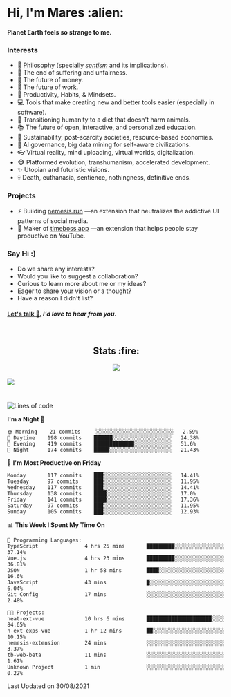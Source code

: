 <h1>Hi, I'm Mares :alien:</h1>

#### Planet Earth feels so strange to me.

### **Interests**

- 🌊 Philosophy (specially [_sentism_][sentismmedium] and its implications).
- 🎯 The end of suffering and unfairness.
- 💸 The future of money.
- 💼 The future of work.
- 🧠 Productivity, Habits, & Mindsets.
- 💻 Tools that make creating new and better tools easier (especially in software).
- 🥗 Transitioning humanity to a diet that doesn't harm animals.
- 📚 The future of open, interactive, and personalized education.
- 🌱 Sustainability, post-scarcity societies, resource-based economies.
- 🤖 AI governance, big data mining for self-aware civilizations.
- 👓 Virtual reality, mind uploading, virtual worlds, digitalization.
- 🐵 Platformed evolution, transhumanism, accelerated development.
- ✨ Utopian and futuristic visions.
- 💀 Death, euthanasia, sentience, nothingness, definitive ends.


### **Projects**

- ⚡ Building [nemesis.run](https://nemesis.run) —an extension that neutralizes the addictive UI patterns of social media.
- 💎 Maker of [timeboss.app](https://timeboss.app) —an extension that helps people stay productive on YouTube.


### **Say Hi :)**

- Do we share any interests?
- Would you like to suggest a collaboration?
- Curious to learn more about me or my ideas?
- Eager to share your vision or a thought?
- Have a reason I didn't list?

#### [Let's talk :wave:.](mailto:mareszhar@gmail.com) _I'd love to hear from you_.

[sentismmedium]: https://medium.com/@mareszhar/born-a-prisoner-a-reflection-about-life-its-struggles-and-a-plan-to-escape-d8566ce9b026

<br>

<h2 align="center">Stats :fire:</h2>

<div align="center">
  <img src="https://github-readme-streak-stats.herokuapp.com?user=mareszhar&theme=black-ice&hide_border=true&stroke=FFFFFF15&ring=DF8FFE&fire=DF8FFE&currStreakLabel=DF8FFE&background=1A232A&currStreakNum=86FFAB&dates=B1AAB3FF">
</div>

<!-- Add or remove this: &dates=B1AAB3FF at the end of the streak stats URL if they get bugged and aren't updating -->

<br>

<img src="https://activity-graph.herokuapp.com/graph?username=mareszhar&theme=nord&bg_color=00000000&color=979797&line=DF8FFE&point=00000000&area=true&hide_border=true">

<br>

<h1></h1>

<!--START_SECTION:waka-->
![Lines of code](https://img.shields.io/badge/From%20Hello%20World%20I%27ve%20Written-134023%20lines%20of%20code-blue)

**I'm a Night 🦉** 

```text
🌞 Morning    21 commits     ░░░░░░░░░░░░░░░░░░░░░░░░░   2.59% 
🌆 Daytime    198 commits    ██████░░░░░░░░░░░░░░░░░░░   24.38% 
🌃 Evening    419 commits    █████████████░░░░░░░░░░░░   51.6% 
🌙 Night      174 commits    █████░░░░░░░░░░░░░░░░░░░░   21.43%

```
📅 **I'm Most Productive on Friday** 

```text
Monday       117 commits    ███░░░░░░░░░░░░░░░░░░░░░░   14.41% 
Tuesday      97 commits     ███░░░░░░░░░░░░░░░░░░░░░░   11.95% 
Wednesday    117 commits    ███░░░░░░░░░░░░░░░░░░░░░░   14.41% 
Thursday     138 commits    ████░░░░░░░░░░░░░░░░░░░░░   17.0% 
Friday       141 commits    ████░░░░░░░░░░░░░░░░░░░░░   17.36% 
Saturday     97 commits     ███░░░░░░░░░░░░░░░░░░░░░░   11.95% 
Sunday       105 commits    ███░░░░░░░░░░░░░░░░░░░░░░   12.93%

```


📊 **This Week I Spent My Time On** 

```text
💬 Programming Languages: 
TypeScript               4 hrs 25 mins       █████████░░░░░░░░░░░░░░░░   37.14% 
Vue.js                   4 hrs 23 mins       █████████░░░░░░░░░░░░░░░░   36.81% 
JSON                     1 hr 58 mins        ████░░░░░░░░░░░░░░░░░░░░░   16.6% 
JavaScript               43 mins             █░░░░░░░░░░░░░░░░░░░░░░░░   6.04% 
Git Config               17 mins             ░░░░░░░░░░░░░░░░░░░░░░░░░   2.48%

🐱‍💻 Projects: 
neat-ext-vue             10 hrs 6 mins       █████████████████████░░░░   84.65% 
n-ext-exps-vue           1 hr 12 mins        ██░░░░░░░░░░░░░░░░░░░░░░░   10.15% 
nemesis-extension        24 mins             ░░░░░░░░░░░░░░░░░░░░░░░░░   3.37% 
tb-web-beta              11 mins             ░░░░░░░░░░░░░░░░░░░░░░░░░   1.61% 
Unknown Project          1 min               ░░░░░░░░░░░░░░░░░░░░░░░░░   0.22%

```


 Last Updated on 30/08/2021
<!--END_SECTION:waka-->

